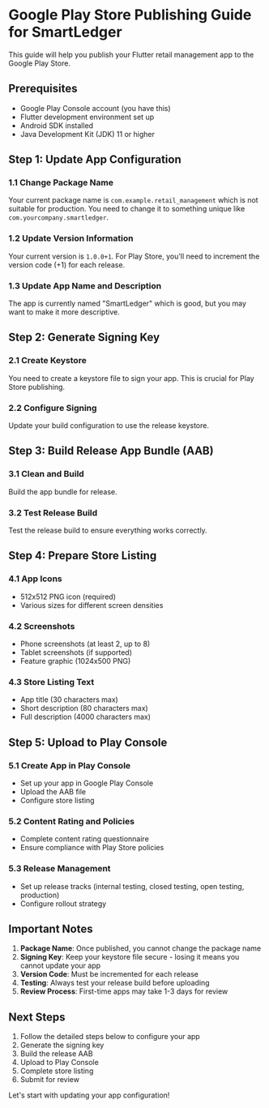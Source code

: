 # Google Play Store Publishing Guide for SmartLedger

This guide will help you publish your Flutter retail management app to the Google Play Store.

## Prerequisites
- Google Play Console account (you have this)
- Flutter development environment set up
- Android SDK installed
- Java Development Kit (JDK) 11 or higher

## Step 1: Update App Configuration

### 1.1 Change Package Name
Your current package name is `com.example.retail_management` which is not suitable for production. You need to change it to something unique like `com.yourcompany.smartledger`.

### 1.2 Update Version Information
Your current version is `1.0.0+1`. For Play Store, you'll need to increment the version code (+1) for each release.

### 1.3 Update App Name and Description
The app is currently named "SmartLedger" which is good, but you may want to make it more descriptive.

## Step 2: Generate Signing Key

### 2.1 Create Keystore
You need to create a keystore file to sign your app. This is crucial for Play Store publishing.

### 2.2 Configure Signing
Update your build configuration to use the release keystore.

## Step 3: Build Release App Bundle (AAB)

### 3.1 Clean and Build
Build the app bundle for release.

### 3.2 Test Release Build
Test the release build to ensure everything works correctly.

## Step 4: Prepare Store Listing

### 4.1 App Icons
- 512x512 PNG icon (required)
- Various sizes for different screen densities

### 4.2 Screenshots
- Phone screenshots (at least 2, up to 8)
- Tablet screenshots (if supported)
- Feature graphic (1024x500 PNG)

### 4.3 Store Listing Text
- App title (30 characters max)
- Short description (80 characters max)
- Full description (4000 characters max)

## Step 5: Upload to Play Console

### 5.1 Create App in Play Console
- Set up your app in Google Play Console
- Upload the AAB file
- Configure store listing

### 5.2 Content Rating and Policies
- Complete content rating questionnaire
- Ensure compliance with Play Store policies

### 5.3 Release Management
- Set up release tracks (internal testing, closed testing, open testing, production)
- Configure rollout strategy

## Important Notes

1. **Package Name**: Once published, you cannot change the package name
2. **Signing Key**: Keep your keystore file secure - losing it means you cannot update your app
3. **Version Code**: Must be incremented for each release
4. **Testing**: Always test your release build before uploading
5. **Review Process**: First-time apps may take 1-3 days for review

## Next Steps

1. Follow the detailed steps below to configure your app
2. Generate the signing key
3. Build the release AAB
4. Upload to Play Console
5. Complete store listing
6. Submit for review

Let's start with updating your app configuration!
